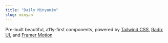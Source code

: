 ```yaml
---
title: "Daily Minyanim"
slug: minyan
---
```


Pre-built beautiful, a11y-first components, powered by [Tailwind CSS](https://tailwindcss.com/), [Radix UI](https://www.radix-ui.com/), and [Framer Motion](https://framer.com/motion)
